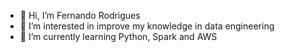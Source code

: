 - 👋 Hi, I’m Fernando Rodrigues
- 👀 I’m interested in improve my knowledge in data engineering
- 🌱 I’m currently learning Python, Spark and AWS

<!---
rodnando/rodnando is a ✨ special ✨ repository because its `README.md` (this file) appears on your GitHub profile.
You can click the Preview link to take a look at your changes.
--->
